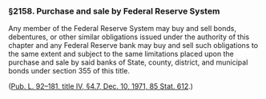 ### §2158. Purchase and sale by Federal Reserve System ###

Any member of the Federal Reserve System may buy and sell bonds, debentures, or other similar obligations issued under the authority of this chapter and any Federal Reserve bank may buy and sell such obligations to the same extent and subject to the same limitations placed upon the purchase and sale by said banks of State, county, district, and municipal bonds under section 355 of this title.

([Pub. L. 92–181, title IV, §4.7, Dec. 10, 1971, 85 Stat. 612](/statviewer.htm?volume=85&page=612).)